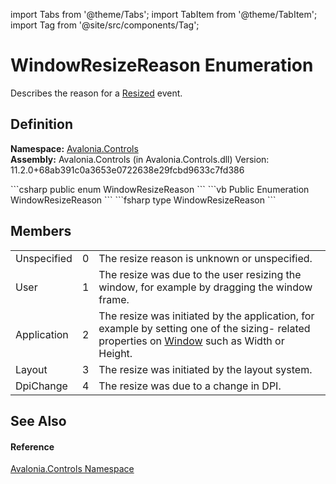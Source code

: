 import Tabs from '@theme/Tabs'; 
import TabItem from '@theme/TabItem'; 
import Tag from '@site/src/components/Tag'; 

# WindowResizeReason Enumeration


Describes the reason for a <a href="E_Avalonia_Controls_WindowBase_Resized">Resized</a> event.



## Definition
**Namespace:** <a href="N_Avalonia_Controls">Avalonia.Controls</a>  
**Assembly:** Avalonia.Controls (in Avalonia.Controls.dll) Version: 11.2.0+68ab391c0a3653e0722638e29fcbd9633c7fd386

<Tabs groupId="api-code-preview">
<TabItem value="csharp" label="C#">
```csharp
public enum WindowResizeReason
```
</TabItem>
<TabItem value="vb" label="VB">
```vb
Public Enumeration WindowResizeReason
```
</TabItem>
<TabItem value="fsharp" label="F#">
```fsharp
type WindowResizeReason
```
</TabItem>
</Tabs>



## Members
<table>
<tr>
<td>Unspecified</td>
<td>0</td>
<td>The resize reason is unknown or unspecified.</td>
</tr>
<tr>
<td>User</td>
<td>1</td>
<td>The resize was due to the user resizing the window, for example by dragging the window frame.</td>
</tr>
<tr>
<td>Application</td>
<td>2</td>
<td>The resize was initiated by the application, for example by setting one of the sizing- related properties on <a href="T_Avalonia_Controls_Window">Window</a> such as Width or Height.</td>
</tr>
<tr>
<td>Layout</td>
<td>3</td>
<td>The resize was initiated by the layout system.</td>
</tr>
<tr>
<td>DpiChange</td>
<td>4</td>
<td>The resize was due to a change in DPI.</td>
</tr>
</table>

## See Also


#### Reference
<a href="N_Avalonia_Controls">Avalonia.Controls Namespace</a>  
